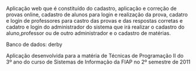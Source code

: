 Aplicação web que é constituído do cadastro, aplicação e correção de provas online, cadastro de alunos para login e realização da prova, cadatro e login de professores para castro das provas e das respostas corretas e cadatro e login do administrador do sistema que irá realizar o cadastro do aluno,professor ou de outro administrador e o cadastro de matérias.

Banco de dados: derby

Aplicação desenvolvida para a matéria de Técnicas de Programação II do 3º ano do curso de Sistemas de Informação da FIAP no 2º semestre de 2011